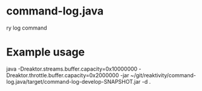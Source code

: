 # command-log.java
ry log command

#  Example usage
java -Dreaktor.streams.buffer.capacity=0x10000000 -Dreaktor.throttle.buffer.capacity=0x2000000 -jar ~/git/reaktivity/command-log.java/target/command-log-develop-SNAPSHOT.jar -d .
